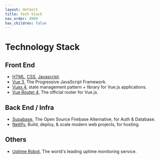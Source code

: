 ```yaml
---
layout: default
title: Tech Stack
nav_order: 9999
has_children: false
---
```


# Technology Stack

## Front End
- [HTML](https://developer.mozilla.org/es/docs/Web/HTML), [CSS](https://developer.mozilla.org/es/docs/Web/CSS), [Javascript](https://developer.mozilla.org/es/docs/Web/JavaScript).
- [Vue 3](https://v3.vuejs.org/), The Progressive
JavaScript Framework.
- [Vuex 4](https://next.vuex.vuejs.org/), state management pattern + library for Vue.js applications.
- [Vue Router 4](https://next.router.vuejs.org/), The official router for Vue.js.

## Back End / Infra
- [Supabase](https://supabase.io/), The Open Source
Firebase Alternative, for Auth & Database.
- [Netlify](https://www.netlify.com/), Build, deploy,
& scale modern web projects, for hosting.

## Others
- [Uptime Robot](https://stats.uptimerobot.com/Dx2vYioj0D), The world's leading uptime monitoring service.
